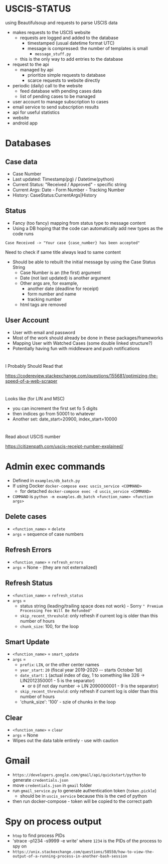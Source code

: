 # USCIS-STATUS

using Beautifulsoup and requests to parse USCIS data

- makes requests to the USCIS website
    - requests are logged and added to the database
        - timestamped (usual datetime format UTC)
        - message is compressed: the number of templates is small
            - `message_stuff.py`
    - this is the only way to add entries to the database
- request to the api
    - managed by api
        - prioritize simple requests to database
        - scarce requests to website directly
- periodic (daily) call to the website
    - feed database with pending cases data
    - list of pending cases to be managed
- user account to manage subscription to cases
- email service to send subscription results
- api for useful statistics
- website
- android app


# Databases

## Case data

- Case Number
- Last updated: Timestamp(pg) / Datetime(python)
- Current Status: "Received / Approved" - specific string
- Current Args: Date - Form Number - Tracking Number
- History: CaseStatus:CurrentArgs|History

## Status

- Fancy (too fancy) mapping from status type to message content
- Using a DB hoping that the code can automatically add new types as the code runs

`Case Received -> "Your case {case_number} has been accepted"`

Need to check if same title always lead to same content

- Should be able to rebuilt the initial message by using the Case Status String
    - Case Number is an (the first) argument
    - Date (not last updated) is another argument
    - Other args are, for example, 
        - another date (deadline for receipt)
        - form number and name
        - tracking number
    - html tags are removed

## User Account

- User with email and password
- Most of the work should already be done in these packages/frameworks
- Mapping User with Watched Cases (some double linked structure?)
- Potentially having fun with middleware and push notifications


# 
I Probably Should Read that

https://codereview.stackexchange.com/questions/155681/optimizing-the-speed-of-a-web-scraper

#

Looks like (for LIN and MSC)
- you can increment the first set fo 5 digits
- then indices go from 50001 to whatever
- Another set: date_start=20900, index_start=10000

#
Read about USCIS number

https://citizenpath.com/uscis-receipt-number-explained/


# Admin exec commands
- Defined in `examples/db_batch.py`
- If using Docker `docker-compose exec uscis_service <COMMAND>`
    - for detached `docker-compose exec -d uscis_service <COMMAND>`
- `COMMAND` is `python -m examples.db_batch <function_name> <function args>`

## Delete cases
- `<function_name>` = `delete`
- `args` = sequence of case numbers

## Refresh Errors
- `<function_name>` = `refresh_errors`
- `args` = None - (they are not externalized)

## Refresh Status
- `<function_name>` = `refresh_status`
- `args` = 
    - status string (leading/trailing space does not work) - Sorry `" Premium Processing Fee Will Be Refunded"`
    - `skip_recent_threshold`: only refresh if current log is older than this number of hours
    - `chunk_size`: 100, for the loop

## Smart Update
- `<function_name>` = `smart_update`
- `args` = 
    - `prefix`: `LIN`, or the other center names
    - `year_start`: `20` (fiscal year 2019-2020  -- starts October 1st)
    - `date_start`: `1` (actual index of day, 1 to something like 326 -> LIN2012350001 - 5 is the separator) 
        - or `0` (if not day number -> LIN 2090000001 - 9 is the separator)  
    - `skip_recent_threshold`: only refresh if current log is older than this number of hours
    - 'chunk_size': '100' - szie of chunks in the loop

## Clear
- `<function_name>` = `clear`
- `args` = None
- Wipes out the data table entirely - use with caution


# Gmail

- `https://developers.google.com/gmail/api/quickstart/python` to generate `credentials.json`
- move `credentials.json` in `gmail` folder
- run `gmail_service.py` to generate authentication token (`token.pickle`)
    - should be in `uscis_service` because this is the cwd of python
- then run docker-compose - token will be copied to the correct path


# Spy on process output
- `htop` to find process PIDs
- 'strace -p1234 -s9999 -e write' where `1234` is the PIDs of the process to spy on
 - `https://unix.stackexchange.com/questions/58550/how-to-view-the-output-of-a-running-process-in-another-bash-session`
